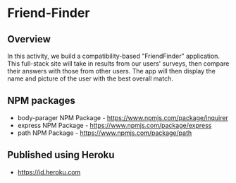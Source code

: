 # Friend-Finder
## Overview

In this activity, we build a compatibility-based "FriendFinder" application. This full-stack site will take in results from our users' surveys, then compare their answers with those from other users. The app will then display the name and picture of the user with the best overall match. 

## NPM packages

* body-parager NPM Package - https://www.npmjs.com/package/inquirer
* express NPM Package - https://www.npmjs.com/package/express
* path NPM Package - https://www.npmjs.com/package/path

## Published using Heroku
* https://id.heroku.com

